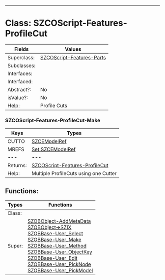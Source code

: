 ---------

# Class:	SZCOScript-Features-ProfileCut

| Fields | Values |
| --------- | --------- |
| Superclass: | [SZCOScript-Features-Parts](SZCOScript-Features-Parts.html) |
| Subclasses: |  |
| Interfaces: |  |
| Interfaced: |  |
| Abstract?: | No |
| isValue?: | No |
| Help: | Profile Cuts |

### SZCOScript-Features-ProfileCut-Make

| Keys | Types |
| --------- | --------- |
| CUTTO | [SZCEModelRef](SZCEModelRef.html) |
| MREFS | [Set:SZCEModelRef](SZCEModelRef.html) |
| **---** | **---** |
| Returns: | [SZCOScript-Features-ProfileCut](SZCOScript-Features-ProfileCut.html) |
| Help: | Multiple ProfileCuts using one Cutter |


## Functions:

| Types | Functions |
| --------- | --------- |
| Class: |  |
| Super: | [SZOBObject-AddMetaData](SZOBObject.html) <br> [SZOBObject->SZIX](SZOBObject.html) <br> [SZOBBase-User_Select](SZOBBase.html) <br> [SZOBBase-User_Make](SZOBBase.html) <br> [SZOBBase-User_Method](SZOBBase.html) <br> [SZOBBase-User_ObjectKey](SZOBBase.html) <br> [SZOBBase-User_Edit](SZOBBase.html) <br> [SZOBBase-User_PickNode](SZOBBase.html) <br> [SZOBBase-User_PickModel](SZOBBase.html) |


